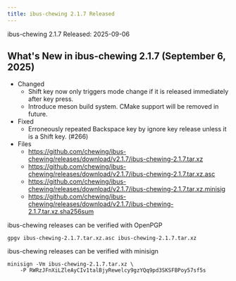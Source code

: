 ```yaml
---
title: ibus-chewing 2.1.7 Released
---
```

ibus-chewing 2.1.7 Released: 2025-09-06

What's New in ibus-chewing 2.1.7 (September 6, 2025)
---------------------------------------------------------

* Changed
  - Shift key now only triggers mode change if it is released immediately after key press.
  - Introduce meson build system. CMake support will be removed in future.
* Fixed
  - Erroneously repeated Backspace key by ignore key release unless it is a Shift key. (#266)
* Files
  - <https://github.com/chewing/ibus-chewing/releases/download/v2.1.7/ibus-chewing-2.1.7.tar.xz>
  - <https://github.com/chewing/ibus-chewing/releases/download/v2.1.7/ibus-chewing-2.1.7.tar.xz.asc>
  - <https://github.com/chewing/ibus-chewing/releases/download/v2.1.7/ibus-chewing-2.1.7.tar.xz.minisig>
  - <https://github.com/chewing/ibus-chewing/releases/download/v2.1.7/ibus-chewing-2.1.7.tar.xz.sha256sum>

ibus-chewing releases can be verified with OpenPGP

    gpgv ibus-chewing-2.1.7.tar.xz.asc ibus-chewing-2.1.7.tar.xz

ibus-chewing releases can be verified with minisign

    minisign -Vm ibus-chewing-2.1.7.tar.xz \
        -P RWRzJFnXiLZleAyCIv1talBjyRewelcy9gzYQq9pd3SKSFBPoy57sf5s
